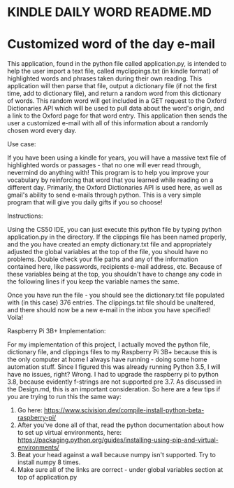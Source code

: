 # KINDLE DAILY WORD README.MD

# Customized word of the day e-mail

This application, found in the python file called application.py, is intended to help the user import a text file, called myclippings.txt (in kindle format) of highlighted words and phrases taken during their own reading. This application will then parse that file, output a dictionary file (if not the first time, add to dictionary file), and return a random word from this dictionary of words. This random word will get included in a GET request to the Oxford Dictionaries API which will be used to pull data about the word's origin, and a link to the Oxford page for that word entry. This application then sends the user a customized e-mail with all of this information about a randomly chosen word every day.

Use case:

If you have been using a kindle for years, you will have a massive text file of highlighted words or passages - that no one will ever read through, nevermind do anything with! This program is to help you improve your vocabulary by reinforcing that word that you learned while reading on a different day. Primarily, the Oxford Dictionaries API is used here, as well as gmail's ability to send e-mails through python. This is a very simple program that will give you daily gifts if you so choose!

Instructions:

Using the CS50 IDE, you can just execute this python file by typing python application.py in the directory. If the clippings file has been named properly, and the you have created an empty dictionary.txt file and appropriately adjusted the global variables at the top of the file, you should have no problems. Double check your file paths and any of the information contained here, like passwords, recipients e-mail address, etc. Because of these variables being at the top, you shouldn't have to change any code in the following lines if you keep the variable names the same.

Once you have run the file - you should see the dictionary.txt file populated with (in this case) 376 entries. The clippings.txt file should be unaltered, and there should now be a new e-mail in the inbox you have specified! Voila!

Raspberry Pi 3B+ Implementation:

For my implementation of this project, I actually moved the python file, dictionary file, and clippings files to my Raspberry Pi 3B+ because this is the only computer at home I always have running - doing some home automation stuff. Since I figured this was already running Python 3.5, I will have no issues, right? Wrong. I had to upgrade the raspberry pi to python 3.8, because evidently f-strings are not supported pre 3.7. As discussed in the Design.md, this is an important consideration. So here are a few tips if you are trying to run this the same way:

1. Go here: https://www.scivision.dev/compile-install-python-beta-raspberry-pi/
2. After you've done all of that, read the python documentation about how to set up virtual environments, here: https://packaging.python.org/guides/installing-using-pip-and-virtual-environments/
3. Beat your head against a wall because numpy isn't supported. Try to install numpy 8 times.
4. Make sure all of the links are correct - under global variables section at top of application.py
